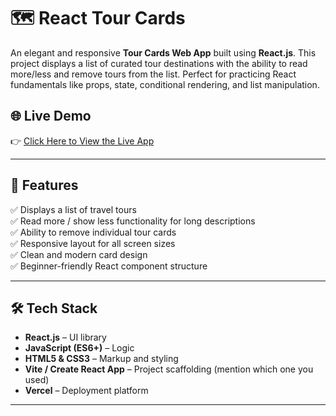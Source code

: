 # 🗺️ React Tour Cards

An elegant and responsive **Tour Cards Web App** built using **React.js**. This project displays a list of curated tour destinations with the ability to read more/less and remove tours from the list. Perfect for practicing React fundamentals like props, state, conditional rendering, and list manipulation.

## 🌐 Live Demo

👉 [Click Here to View the Live App]()

---

## 🚀 Features

✅ Displays a list of travel tours  
✅ Read more / show less functionality for long descriptions  
✅ Ability to remove individual tour cards  
✅ Responsive layout for all screen sizes  
✅ Clean and modern card design  
✅ Beginner-friendly React component structure  

---

## 🛠️ Tech Stack

- **React.js** – UI library
- **JavaScript (ES6+)** – Logic
- **HTML5 & CSS3** – Markup and styling
- **Vite / Create React App** – Project scaffolding (mention which one you used)
- **Vercel** – Deployment platform

---


